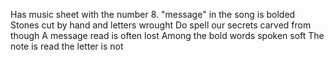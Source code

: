 Has music sheet with the number 8.
"message" in the song is bolded
Stones cut by hand and letters wrought
Do spell our secrets carved from though
A message read is often lost
Among the bold words spoken soft
The note is read the letter is not